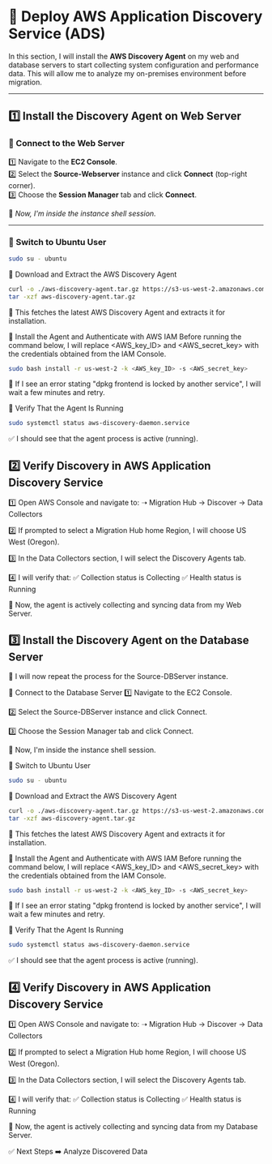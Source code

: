 # 🚀 Deploy AWS Application Discovery Service (ADS)

In this section, I will install the **AWS Discovery Agent** on my web and database servers to start collecting system configuration and performance data. This will allow me to analyze my on-premises environment before migration.

---

## **1️⃣ Install the Discovery Agent on Web Server**  

### **🔹 Connect to the Web Server**  
1️⃣ Navigate to the **EC2 Console**.  
2️⃣ Select the **Source-Webserver** instance and click **Connect** (top-right corner).  
3️⃣ Choose the **Session Manager** tab and click **Connect**.  

📌 *Now, I'm inside the instance shell session.*

---

### **🔹 Switch to Ubuntu User**
```bash
sudo su - ubuntu
```
🔹 Download and Extract the AWS Discovery Agent
```bash 
curl -o ./aws-discovery-agent.tar.gz https://s3-us-west-2.amazonaws.com/aws-discovery-agent.us-west-2/linux/latest/aws-discovery-agent.tar.gz
tar -xzf aws-discovery-agent.tar.gz 
```
📌 This fetches the latest AWS Discovery Agent and extracts it for installation.

🔹 Install the Agent and Authenticate with AWS IAM
Before running the command below, I will replace <AWS_key_ID> and <AWS_secret_key> with the credentials obtained from the IAM Console.
```bash
sudo bash install -r us-west-2 -k <AWS_key_ID> -s <AWS_secret_key>
```
📌 If I see an error stating "dpkg frontend is locked by another service", I will wait a few minutes and retry.

🔹 Verify That the Agent Is Running
```bash
sudo systemctl status aws-discovery-daemon.service
```
✅ I should see that the agent process is active (running).

## **2️⃣ Verify Discovery in AWS Application Discovery Service**

1️⃣ Open AWS Console and navigate to:
➝ Migration Hub → Discover → Data Collectors

2️⃣ If prompted to select a Migration Hub home Region, I will choose US West (Oregon).

3️⃣ In the Data Collectors section, I will select the Discovery Agents tab.

4️⃣ I will verify that:
✅ Collection status is Collecting
✅ Health status is Running

📌 Now, the agent is actively collecting and syncing data from my Web Server.

## **3️⃣ Install the Discovery Agent on the Database Server**
📌 I will now repeat the process for the Source-DBServer instance.

🔹 Connect to the Database Server
1️⃣ Navigate to the EC2 Console.

2️⃣ Select the Source-DBServer instance and click Connect.

3️⃣ Choose the Session Manager tab and click Connect.

📌 Now, I'm inside the instance shell session.

🔹 Switch to Ubuntu User
```bash
sudo su - ubuntu
```
🔹 Download and Extract the AWS Discovery Agent
```bash
curl -o ./aws-discovery-agent.tar.gz https://s3-us-west-2.amazonaws.com/aws-discovery-agent.us-west-2/linux/latest/aws-discovery-agent.tar.gz
tar -xzf aws-discovery-agent.tar.gz
```
📌 This fetches the latest AWS Discovery Agent and extracts it for installation.

🔹 Install the Agent and Authenticate with AWS IAM
Before running the command below, I will replace <AWS_key_ID> and <AWS_secret_key> with the credentials obtained from the IAM Console.
```bash
sudo bash install -r us-west-2 -k <AWS_key_ID> -s <AWS_secret_key>
```
📌 If I see an error stating "dpkg frontend is locked by another service", I will wait a few minutes and retry.

🔹 Verify That the Agent Is Running
```bash
sudo systemctl status aws-discovery-daemon.service
```
✅ I should see that the agent process is active (running).

## **4️⃣ Verify Discovery in AWS Application Discovery Service**
1️⃣ Open AWS Console and navigate to:
➝ Migration Hub → Discover → Data Collectors

2️⃣ If prompted to select a Migration Hub home Region, I will choose US West (Oregon).

3️⃣ In the Data Collectors section, I will select the Discovery Agents tab.

4️⃣ I will verify that:
✅ Collection status is Collecting
✅ Health status is Running

📌 Now, the agent is actively collecting and syncing data from my Database Server.

✅ Next Steps
➡️ Analyze Discovered Data




